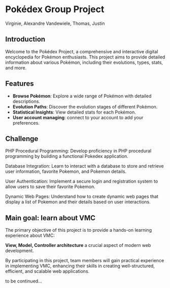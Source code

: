 # Pokédex Group Project

Virginie, Alexandre Vandewiele, Thomas, Justin


## Introduction
Welcome to the Pokédex Project, a comprehensive and interactive digital encyclopedia for Pokémon enthusiasts. This project aims to provide detailed information about various Pokémon, including their evolutions, types, stats, and more.

## Features
- **Browse Pokémon**: Explore a wide range of Pokémon with detailed descriptions.
- **Evolution Paths**: Discover the evolution stages of different Pokémon.
- **Statistical Insights**: View detailed stats for each Pokémon.
- **User account managing**: connect to your account to add your preferences.

## Challenge 

PHP Procedural Programming: Develop proficiency in PHP procedural programming by building a functional Pokedex application.

Database Integration: Learn to interact with a database to store and retrieve user information, favorite Pokemon, and Pokemon details.

User Authentication: Implement a secure login and registration system to allow users to save their favorite Pokemon.

Dynamic Web Pages: Understand how to create dynamic web pages that display a list of Pokemon and their details based on user interactions.

## Main goal: learn about VMC

The primary objective of this project is to provide a hands-on learning experience about VMC:

**View, Model, Controller architecture** a crucial aspect of modern web development. 

By participating in this project, team members will gain practical experience in implementing VMC, enhancing their skills in creating well-structured, efficient, and scalable web applications.

to be continued...


